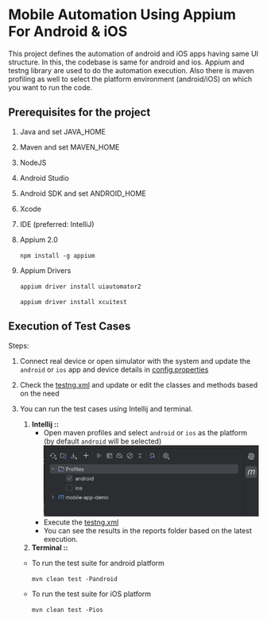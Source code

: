 # Mobile Automation Using Appium For Android & iOS

This project defines the automation of android and iOS apps having same UI structure. In this, the codebase is same for
android and ios. Appium and testng library are used to do the automation execution. Also there is maven profiling as
well to select the platform environment (android/iOS) on which you want to run the code.

## Prerequisites for the project

1. Java and set JAVA_HOME
2. Maven and set MAVEN_HOME
3. NodeJS
4. Android Studio
5. Android SDK and set ANDROID_HOME
6. Xcode
7. IDE (preferred: IntelliJ)
8. Appium 2.0

   `npm install -g appium`

9. Appium Drivers

   `appium driver install uiautomator2`

   `appium driver install xcuitest`

## Execution of Test Cases

Steps:

1. Connect real device or open simulator with the system and update the `android` or `ios` app and device details
   in [config.properties](src/test/resources/config.properties)
2. Check the [testng.xml](testng.xml) and update or edit the classes and methods based on the need
3. You can run the test cases using Intellij and terminal.
    1. **Intellij ::**
        - Open maven profiles and select `android` or `ios` as the platform (by default `android` will be
          selected)
          ![img.png](img.png)
        - Execute the [testng.xml](testng.xml)
        - You can see the results in the reports folder based on the latest execution.
    2. **Terminal ::**

    * To run the test suite for android platform

      `mvn clean test -Pandroid`
    * To run the test suite for iOS platform

      `mvn clean test -Pios`


